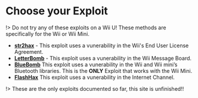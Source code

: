 # Choose your Exploit

!> Do not try any of these exploits on a Wii U! These methods are specifically for the Wii or Wii Mini.

- **[str2hax](/str2hax)** - This exploit uses a vunerability in the Wii's End User License Agreement.
- **[LetterBomb](/letterbomb)** - This exploit uses a vunerability in the Wii Message Board.
- **[BlueBomb](/bluebomb)** This exploit uses a vunerability in the Wii and Wii mini’s Bluetooth libraries. This is the **ONLY** Exploit that works with the Wii Mini.
- **[FlashHax](/flashhax)** This exploit uses a vunerability in the Internet Channel.

!> These are the only exploits documented so far, this site is unfinished!!
